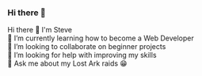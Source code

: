 ### Hi there 👋

<!--
**hstevennguyen/hstevennguyen** is a ✨ _special_ ✨ repository because its `README.md` (this file) appears on your GitHub profile.

Here are some ideas to get you started:

- 🔭 I’m currently working on ...
- 🌱 I’m currently learning ...
- 👯 I’m looking to collaborate on ...
- 🤔 I’m looking for help with ...
- 💬 Ask me about ...
- 📫 How to reach me: ...
- 😄 Pronouns: ...
- ⚡ Fun fact: ...
-->
Hi there 👋 I'm Steve
<br />
🌱 I’m currently learning how to become a Web Developer
<br />
👯 I’m looking to collaborate on beginner projects
<br />
🤔 I’m looking for help with improving my skills
<br />
💬 Ask me about my Lost Ark raids :grin:
